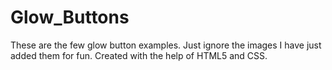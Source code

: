 # Glow_Buttons
These are the few glow button examples. Just ignore the images I have just added them for fun.
Created with the help of HTML5 and CSS.
